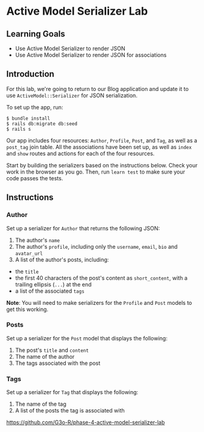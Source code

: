 # Active Model Serializer Lab

## Learning Goals

- Use Active Model Serializer to render JSON
- Use Active Model Serializer to render JSON for associations

## Introduction

For this lab, we're going to return to our Blog application and update it to use
`ActiveModel::Serializer` for JSON serialization.

To set up the app, run:

```console
$ bundle install
$ rails db:migrate db:seed
$ rails s
```

Our app includes four resources: `Author`, `Profile`, `Post`, and `Tag`, as well
as a `post_tag` join table. All the associations have been set up, as well as
`index` and `show` routes and actions for each of the four resources.

Start by building the serializers based on the instructions below. Check your
work in the browser as you go. Then, run `learn test` to make sure your code
passes the tests.

## Instructions

### Author

Set up a serializer for `Author` that returns the following JSON:

1. The author's `name`
2. The author's `profile`, including only the `username`, `email`, `bio` and
   `avatar_url`
3. A list of the author's posts, including:

- the `title`
- the first 40 characters of the post's content as `short_content`, with a
  trailing ellipsis (`...`) at the end
- a list of the associated `tags`

**Note**: You will need to make serializers for the `Profile` and `Post` models
to get this working.

### Posts

Set up a serializer for the `Post` model that displays the following:

1. The post's `title` and `content`
2. The name of the author
3. The tags associated with the post

### Tags

Set up a serializer for `Tag` that displays the following:

1. The name of the tag
2. A list of the posts the tag is associated with

https://github.com/G3o-R/phase-4-active-model-serializer-lab